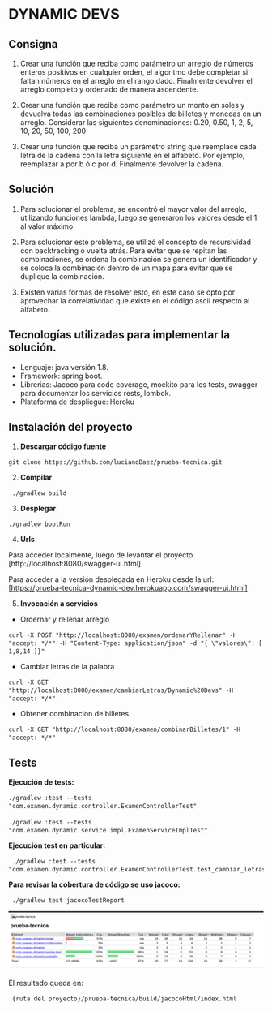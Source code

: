 # DYNAMIC DEVS

## Consigna

1. Crear una función que reciba como parámetro un arreglo de números enteros positivos en cualquier
orden, el algoritmo debe completar si faltan números en el arreglo en el rango dado. Finalmente
devolver el arreglo completo y ordenado de manera ascendente.

2. Crear una función que reciba como parámetro un monto en soles y devuelva todas las combinaciones
posibles de billetes y monedas en un arreglo.
Considerar las siguientes denominaciones: 0.20, 0.50, 1, 2, 5, 10, 20, 50, 100, 200

3. Crear una función que reciba un parámetro string que reemplace cada letra de la cadena con la letra
siguiente en el alfabeto. Por ejemplo, reemplazar a por b ó c por d. Finalmente devolver la cadena.

## Solución

1. Para solucionar el problema, se encontró el mayor valor del arreglo, utilizando funciones lambda, luego se generaron los valores desde el 1 al valor máximo.

2. Para solucionar este problema, se utilizó el concepto de recursividad con backtracking o vuelta atrás. Para evitar que se repitan las combinaciones, se ordena la combinación se genera un identificador y se coloca la combinación dentro de un mapa para evitar que se duplique la combinación.

3. Existen varias formas de resolver esto, en este caso se opto por aprovechar la correlatividad que existe en el código ascii respecto al alfabeto.


## Tecnologías utilizadas para implementar la solución.

* Lenguaje: java versión 1.8.
* Framework: spring boot.
* Librerias: Jacoco para code coverage, mockito para los tests, swagger para documentar los servicios rests, lombok.
* Plataforma de despliegue: Heroku




## Instalación  del proyecto 
1. **Descargar código fuente**

```console
git clone https://github.com/lucianoBaez/prueba-tecnica.git
```

2. **Compilar**

```console
 ./gradlew build
```

3. **Desplegar**

```console
./gradlew bootRun
```

4. **Urls**

Para acceder localmente, luego de levantar el proyecto [http://localhost:8080/swagger-ui.html]

Para acceder a la versión desplegada en Heroku desde la url: [https://prueba-tecnica-dynamic-dev.herokuapp.com/swagger-ui.html]

5. **Invocación a servicios**

* Ordernar y rellenar arreglo

```console
curl -X POST "http://localhost:8080/examen/ordenarYRellenar" -H "accept: */*" -H "Content-Type: application/json" -d "{ \"valores\": [ 1,8,14 ]}"
```


* Cambiar letras de la palabra

```console
curl -X GET "http://localhost:8080/examen/cambiarLetras/Dynamic%20Devs" -H "accept: */*"
```


* Obtener combinacion de billetes

```console
curl -X GET "http://localhost:8080/examen/combinarBilletes/1" -H "accept: */*"
```



## Tests

**Ejecución de tests:** 
```console
./gradlew :test --tests "com.examen.dynamic.controller.ExamenControllerTest"

./gradlew :test --tests "com.examen.dynamic.service.impl.ExamenServiceImplTest"
```


**Ejecución test en particular:** 
```console
 ./gradlew :test --tests "com.examen.dynamic.controller.ExamenControllerTest.test_cambiar_letras_ok"
```

**Para revisar la cobertura de código se uso jacoco:** 
```console
 ./gradlew test jacocoTestReport
```

![](/code_coverage.png)

El resultado queda en:

```console
 {ruta del proyecto}/prueba-tecnica/build/jacocoHtml/index.html
```
